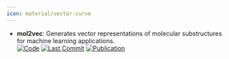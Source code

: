 ```yaml
---
icon: material/vector-curve
---
```


- **mol2vec**: Generates vector representations of molecular substructures for machine learning applications.  
		[![Code](https://img.shields.io/github/stars/samoturk/mol2vec?style=for-the-badge&logo=github)](https://github.com/samoturk/mol2vec) [![Last Commit](https://img.shields.io/github/last-commit/samoturk/mol2vec?style=for-the-badge&logo=github)](https://github.com/samoturk/mol2vec) [![Publication](https://img.shields.io/badge/Publication-Citations:482-blue?style=for-the-badge&logo=bookstack)](https://doi.org/10.1021/acs.jcim.7b00616) 
